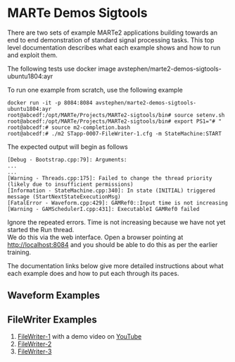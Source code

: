 # MARTe Demos Sigtools

There are two sets of example MARTe2 applications building towards an end to
end demonstration of standard signal processing tasks.  This top level documentation
describes what each example shows and how to run and exploit them.

The following tests use docker image avstephen/marte2-demos-sigtools-ubuntu1804:ayr

To run one example from scratch, use the following example

```
docker run -it -p 8084:8084 avstephen/marte2-demos-sigtools-ubuntu1804:ayr
root@abcedf:/opt/MARTe/Projects/MARTe2-sigtools/bin# source setenv.sh
root@abcedf:/opt/MARTe/Projects/MARTe2-sigtools/bin# export PS1="# "
root@abcedf:# source m2-completion.bash
root@abcedf:# ./m2 STapp-0007-FileWriter-1.cfg -m StateMachine:START
```

The expected output will begin as follows 
```
[Debug - Bootstrap.cpp:79]: Arguments:
...
...
[Warning - Threads.cpp:175]: Failed to change the thread priority (likely due to insufficient permissions)
[Information - StateMachine.cpp:340]: In state (INITIAL) triggered message (StartNextStateExecutionMsg)
[FatalError - Waveform.cpp:429]: GAMRef0::Input time is not increasing
[Warning - GAMSchedulerI.cpp:431]: ExecutableI GAMRef0 failed
```

Ignore the repeated errors.  Time is not increasing because we have not yet started the Run thread.  
We do this via the web interface. Open a browser pointing at [http://localhost:8084](http://localhost:8084/) 
and you should be able to do this as per the earlier training.

The documentation links below give more detailed instructions about
what each example does and how to put each through its paces.

## Waveform Examples

## FileWriter Examples

1. [FileWriter-1](FileWriter-1/README.md) with a demo video on [YouTube](https://www.youtube.com/watch?v=-GuBPVnREkc) 
1. [FileWriter-2](FileWriter-2/README.md)
1. [FileWriter-3](FileWriter-3/README.md)






